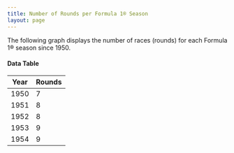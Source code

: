 ```yaml
---
title: Number of Rounds per Formula 1® Season
layout: page
---
```


The following graph displays the number of races (rounds) for each Formula 1®
season since 1950.

<script src="https://cdnjs.cloudflare.com/ajax/libs/Chart.js/2.5.0/Chart.bundle.js"></script>

<canvas id="chart" width="400" height="800"></canvas>
<script>
var data = {
    labels: [
    "1950",
    "1951",
    "1952",
    "1953",
    "1954",
    "1955",
    "1956",
    "1957",
    "1958",
    "1959",
    "1960",
    "1961",
    "1962",
    "1963",
    "1964",
    "1965",
    "1966",
    "1967",
    "1968",
    "1969",
    "1970",
    "1971",
    "1972",
    "1973",
    "1974",
    "1975",
    "1976",
    "1977",
    "1978",
    "1979",
    "1980",
    "1981",
    "1982",
    "1983",
    "1984",
    "1985",
    "1986",
    "1987",
    "1988",
    "1989",
    "1990",
    "1991",
    "1992",
    "1993",
    "1994",
    "1995",
    "1996",
    "1997",
    "1998",
    "1999",
    "2000",
    "2001",
    "2002",
    "2003",
    "2004",
    "2005",
    "2006",
    "2007",
    "2008",
    "2009",
    "2010",
    "2011",
    "2012",
    "2013",
    "2014",
    "2015",
    "2016",
    "2017"
    ],
    datasets: [
        {
            label: "Rounds",
            data: [
            7,
            8,
            8,
            9,
            9,
            7,
            8,
            8,
            11,
            9,
            10,
            8,
            9,
            10,
            10,
            10,
            9,
            11,
            12,
            11,
            13,
            11,
            12,
            15,
            15,
            14,
            16,
            17,
            16,
            15,
            14,
            15,
            16,
            15,
            16,
            16,
            16,
            16,
            16,
            16,
            16,
            16,
            16,
            16,
            16,
            17,
            16,
            17,
            16,
            16,
            17,
            17,
            17,
            16,
            18,
            19,
            18,
            17,
            18,
            17,
            19,
            19,
            20,
            19,
            19,
            19,
            21,
            20
            ],
        }
    ]
};

var options = {
  legend: {
    display: false
  },
  scales: {
    xAxes: [{
      ticks: {
        beginAtZero: true
      }
    }],
    yAxes: [{
      ticks: {
        beginAtZero: true
      }
    }]
  }
};
new Chart("chart", {
    data: data,
    type: 'horizontalBar',
    options: options
});
</script>

#### Data Table

| Year | Rounds |
|------|--------|
| 1950 | 7 |
| 1951 | 8 |
| 1952 | 8 |
| 1953 | 9 |
| 1954 | 9 |
